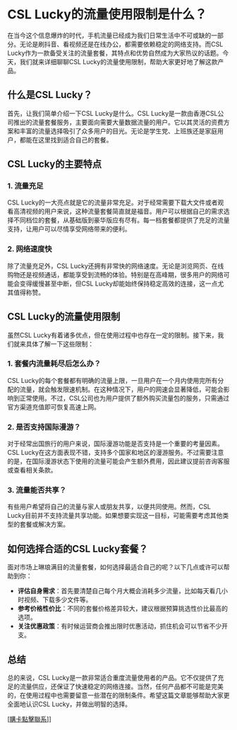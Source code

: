 # CSL Lucky的流量使用限制是什么？

在当今这个信息爆炸的时代，手机流量已经成为我们日常生活中不可或缺的一部分。无论是刷抖音、看视频还是在线办公，都需要依赖稳定的网络支持。而CSL Lucky作为一款备受关注的流量套餐，其特点和优势自然成为大家热议的话题。今天，我们就来详细聊聊CSL Lucky的流量使用限制，帮助大家更好地了解这款产品。

## 什么是CSL Lucky？

首先，让我们简单介绍一下CSL Lucky是什么。CSL Lucky是一款由香港CSL公司推出的流量套餐服务，主要面向需要大量数据流量的用户。它以其灵活的资费方案和丰富的流量选择吸引了众多用户的目光。无论是学生党、上班族还是家庭用户，都能在这里找到适合自己的套餐。

## CSL Lucky的主要特点

### 1. 流量充足
CSL Lucky的一大亮点就是它的流量非常充足。对于经常需要下载大文件或者观看高清视频的用户来说，这种流量套餐简直就是福音。用户可以根据自己的需求选择不同档位的套餐，从基础版到豪华版应有尽有。每一档套餐都提供了充足的流量支持，让用户可以尽情享受网络带来的便利。

### 2. 网络速度快
除了流量充足外，CSL Lucky还拥有非常快的网络速度。无论是浏览网页、在线购物还是视频通话，都能享受到流畅的体验。特别是在高峰期，很多用户的网络可能会变得缓慢甚至中断，但CSL Lucky却能始终保持稳定高效的连接，这一点尤其值得称赞。

## CSL Lucky的流量使用限制

虽然CSL Lucky有着诸多优点，但在使用过程中也存在一定的限制。接下来，我们就来具体了解一下这些限制：

### 1. 套餐内流量耗尽后怎么办？
CSL Lucky的每个套餐都有明确的流量上限，一旦用户在一个月内使用完所有分配的流量，就会触发限速机制。在这种情况下，用户的网速会显著降低，可能会影响到正常使用。不过，CSL公司也为用户提供了额外购买流量包的服务，只需通过官方渠道充值即可恢复高速上网。

### 2. 是否支持国际漫游？
对于经常出国旅行的用户来说，国际漫游功能是否支持是一个重要的考量因素。CSL Lucky在这方面表现不错，支持多个国家和地区的漫游服务。不过需要注意的是，在国际漫游状态下使用的流量可能会产生额外费用，因此建议提前咨询客服或查看相关条款。

### 3. 流量能否共享？
有些用户希望将自己的流量与家人或朋友共享，以便共同使用。然而，CSL Lucky目前并不支持流量共享功能。如果想要实现这一目标，可能需要考虑其他类型的套餐或解决方案。

## 如何选择合适的CSL Lucky套餐？

面对市场上琳琅满目的流量套餐，如何选择最适合自己的呢？以下几点或许可以帮助到你：

- **评估自身需求**：首先要清楚自己每个月大概会消耗多少流量，比如每天看几小时视频、下载多少文件等。
- **参考价格性价比**：不同的套餐价格差异较大，建议根据预算挑选性价比最高的选项。
- **关注优惠政策**：有时候运营商会推出限时优惠活动，抓住机会可以节省不少开支。

## 总结

总的来说，CSL Lucky是一款非常适合重度流量使用者的产品。它不仅提供了充足的流量供应，还保证了快速稳定的网络连接。当然，任何产品都不可能是完美的，在使用过程中也需要留意一些潜在的限制条件。希望这篇文章能够帮助大家更全面地认识CSL Lucky，并做出明智的选择。

[[購卡點擊聯系](https://t.me/s/esim1088)]]